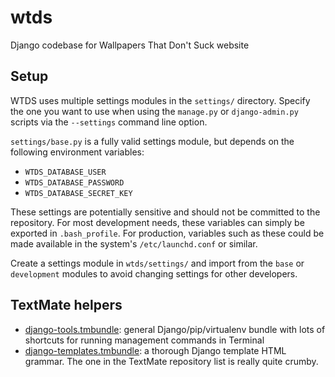 # wtds

Django codebase for Wallpapers That Don't Suck website

## Setup

WTDS uses multiple settings modules in the `settings/` directory.  Specify the one you want to use when using the `manage.py` or `django-admin.py` scripts via the `--settings` command line option.

`settings/base.py` is a fully valid settings module, but depends on the following environment variables:

* `WTDS_DATABASE_USER`
* `WTDS_DATABASE_PASSWORD`
* `WTDS_DATABASE_SECRET_KEY`

These settings are potentially sensitive and should not be committed to the repository.  For most development needs, these variables can simply be exported in `.bash_profile`.  For production, variables such as these could be made available in the system's `/etc/launchd.conf` or similar.

Create a settings module in `wtds/settings/` and import from the `base` or `development` modules to avoid changing settings for other developers.

## TextMate helpers

* [django-tools.tmbundle](https://github.com/tiliv/django-tools.tmbundle): general Django/pip/virtualenv bundle with lots of shortcuts for running management commands in Terminal
* [django-templates.tmbundle](https://github.com/tiliv/textmate-django-templates): a thorough Django template HTML grammar.  The one in the TextMate repository list is really quite crumby.
